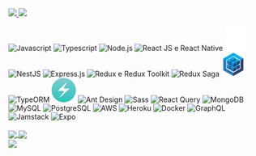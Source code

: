 <div>
  <a href="https://www.linkedin.com/in/rafaelpapastamatiou" target="_blank">
    <img
      src="https://img.shields.io/badge/View%20my%20LinkedIn-0077B5?style=for-the-badge&logo=linkedin&logoColor=white"
    />
  </a>
  <a href="mailto:rafael@papastamatiou.com">
    <img
      src="https://img.shields.io/badge/Email%20me-D14836?style=for-the-badge&logo=gmail&logoColor=white"
    />
  </a>
</div>
<br />
<div>
  <img
    src="https://cdn.jsdelivr.net/gh/devicons/devicon/icons/javascript/javascript-original.svg"
    height="48"
    width="48"
    alt="Javascript"
    title="Javascript"
  />
  <img
    src="https://cdn.jsdelivr.net/gh/devicons/devicon/icons/typescript/typescript-original.svg"
    height="48"
    width="48"
    alt="Typescript"
    title="Typescript"
  />
  <img
    src="https://cdn.jsdelivr.net/gh/devicons/devicon/icons/nodejs/nodejs-original.svg"
    height="48"
    width="48"
    alt="Node.js"
    title="Node.js"
  />
  <img
    src="https://cdn.jsdelivr.net/gh/devicons/devicon/icons/react/react-original.svg"
    height="48"
    width="48"
    alt="React JS e React Native"
    title="React JS e React Native"
  />
  <img
    src="https://github.com/rafaelpapastamatiou/icons/blob/main/nextjs-icon-light.svg"
    height="48"
    width="48"
    alt="Next.js"
    title="Next.js"
  />
  <img
    src="https://cdn.jsdelivr.net/gh/devicons/devicon/icons/nestjs/nestjs-plain.svg"
    height="48"
    width="48"
    alt="NestJS"
    title="NestJS"
  />
  <img
    src="https://avatars.githubusercontent.com/u/5658226?s=200&v=4"
    height="48"
    width="48"
    alt="Express.js"
    title="Express.js"
  />
  <img
    src="https://cdn.jsdelivr.net/gh/devicons/devicon/icons/redux/redux-original.svg"
    height="48"
    width="48"
    alt="Redux e Redux Toolkit"
    title="Redux e Redux Toolkit"
  />
  <img
    src="https://cdn.worldvectorlogo.com/logos/redux-saga.svg"
    height="48"
    width="80"
    alt="Redux Saga"
    title="Redux Saga"
  />
  <img
    src="https://raw.githubusercontent.com/devicons/devicon/develop/icons/sequelize/sequelize-original.svg"
    height="48"
    width="48"
    alt="Sequelize"
    title="Sequelize"
  />
  <img
    src="https://avatars.githubusercontent.com/u/20165699?s=200&v=4"
    height="48"
    width="48"
    alt="TypeORM"
    title="TypeORM"
  />
  <img
    src="https://raw.githubusercontent.com/chakra-ui/chakra-ui/main/logo/logomark-colored.svg"
    height="48"
    width="48"
    alt="Chakra UI"
    title="Chakra UI"
  />
   <img
    src="https://gw.alipayobjects.com/zos/rmsportal/KDpgvguMpGfqaHPjicRK.svg"
    height="48"
    width="48"
    alt="Ant Design"
    title="Ant Design"
  />
   <img
    src="https://cdn.jsdelivr.net/gh/devicons/devicon/icons/sass/sass-original.svg"
    height="48"
    width="48"
    alt="Sass"
    title="Sass"
  />
   <img
    src="https://react-query-v2.tanstack.com/_next/static/images/emblem-light-5d1cdce6c8bbb006ac6cefb8e1642877.svg"
    height="48"
    width="48"
    alt="React Query"
    title="React Query"
  />
  <img
    src="https://cdn.jsdelivr.net/gh/devicons/devicon/icons/mongodb/mongodb-original.svg"
    height="48"
    width="40"
    alt="MongoDB"
    title="MongoDB"
  />
  <img
    src="https://cdn.jsdelivr.net/gh/devicons/devicon/icons/mysql/mysql-original.svg"
    height="48"
    width="48"
    alt="MySQL"
    title="MySQL"
  />
  <img
    src="https://cdn.jsdelivr.net/gh/devicons/devicon/icons/postgresql/postgresql-original.svg"
    height="48"
    width="48"
    alt="PostgreSQL"
    title="PostgreSQL"
  />
  <img
    src="https://cdn.jsdelivr.net/gh/devicons/devicon/icons/amazonwebservices/amazonwebservices-original.svg"
    height="48"
    width="48"
    alt="AWS"
    title="AWS"
  />
  <img
    src="https://cdn.jsdelivr.net/gh/devicons/devicon/icons/heroku/heroku-original.svg"
    height="48"
    width="48"
    alt="Heroku"
    title="Heroku"
  />
  <img
    src="https://cdn.jsdelivr.net/gh/devicons/devicon/icons/docker/docker-original.svg"
    height="48"
    width="48"
    alt="Docker"
    title="Docker"
  />
  <img
    src="https://cdn.jsdelivr.net/gh/devicons/devicon/icons/graphql/graphql-plain.svg"
    height="48"
    width="48"
    alt="GraphQL"
    title="GraphQL"
  />
  <img
    src="https://cdn.jsdelivr.net/gh/devicons/devicon/icons/jamstack/jamstack-original.svg"
    height="48"
    width="48"
    alt="Jamstack"
    title="Jamstack"
  />
  <img
    src="https://seeklogo.com/images/E/expo-logo-01BB2BCFC3-seeklogo.com.png"
    height="48"
    width="48"
    alt="Expo"
    title="Expo"
  />
</div>
<br />
<div>
  <a href="https://github.com/anuraghazra/github-readme-stats">
    <img
      align="center"
      src="https://github-readme-stats-ochre-seven.vercel.app/api?username=rafaelpapastamatiou&count_private=true&show_icons=true&theme=radical"
    />
  </a>
  <a href="https://github.com/anuraghazra/github-readme-stats">
    <img
      align="center"
      src="https://github-readme-stats-ochre-seven.vercel.app/api/top-langs/?username=rafaelpapastamatiou&layout=compact&theme=radical&langs_count=10"
    />
  </a>
</div>
<a href="https://github.com/anuraghazra/github-readme-stats">
  <img
    align="center"
    src="https://github-readme-stats-ochre-seven.vercel.app/api/wakatime?username=rafaelpapastamatiou&layout=compact&theme=radical"
  />
</a>
